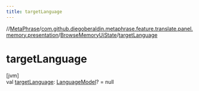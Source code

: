 ```yaml
---
title: targetLanguage
---
```

//[MetaPhrase](../../../index.html)/[com.github.diegoberaldin.metaphrase.feature.translate.panel.memory.presentation](../index.html)/[BrowseMemoryUiState](index.html)/[targetLanguage](target-language.html)



# targetLanguage



[jvm]\
val [targetLanguage](target-language.html): [LanguageModel](../../com.github.diegoberaldin.metaphrase.domain.language.data/-language-model/index.html)? = null




